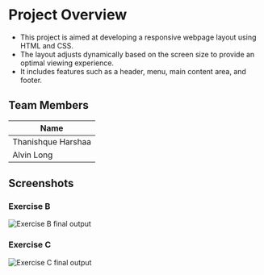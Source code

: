 # Project Overview

- This project is aimed at developing a responsive webpage layout using HTML and CSS.
- The layout adjusts dynamically based on the screen size to provide an optimal viewing experience.
- It includes features such as a header, menu, main content area, and footer.

## Team Members

| Name     |
|----------|
| Thanishque Harshaa|
| Alvin Long|

## Screenshots

### Exercise B
![Exercise B final output](./ExerciseB.gif)

### Exercise C
![Exercise C final output](./ExerciseC.gif)
